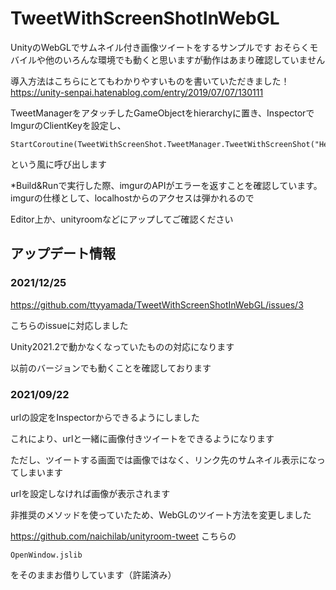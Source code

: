 # TweetWithScreenShotInWebGL
UnityのWebGLでサムネイル付き画像ツイートをするサンプルです
おそらくモバイルや他のいろんな環境でも動くと思いますが動作はあまり確認していません

導入方法はこちらにとてもわかりやすいものを書いていただきました！
https://unity-senpai.hatenablog.com/entry/2019/07/07/130111

TweetManagerをアタッチしたGameObjectをhierarchyに置き、InspectorでImgurのClientKeyを設定し、

```
StartCoroutine(TweetWithScreenShot.TweetManager.TweetWithScreenShot("Hello!"));
```

という風に呼び出します

*Build&Runで実行した際、imgurのAPIがエラーを返すことを確認しています。imgurの仕様として、localhostからのアクセスは弾かれるので

Editor上か、unityroomなどにアップしてご確認ください

## アップデート情報
### 2021/12/25
https://github.com/ttyyamada/TweetWithScreenShotInWebGL/issues/3

こちらのissueに対応しました

Unity2021.2で動かなくなっていたものの対応になります

以前のバージョンでも動くことを確認しております

### 2021/09/22

urlの設定をInspectorからできるようにしました

これにより、urlと一緒に画像付きツイートをできるようになります

ただし、ツイートする画面では画像ではなく、リンク先のサムネイル表示になってしまいます

urlを設定しなければ画像が表示されます

非推奨のメソッドを使っていたため、WebGLのツイート方法を変更しました

https://github.com/naichilab/unityroom-tweet
こちらの

`OpenWindow.jslib`

をそのままお借りしています（許諾済み）

